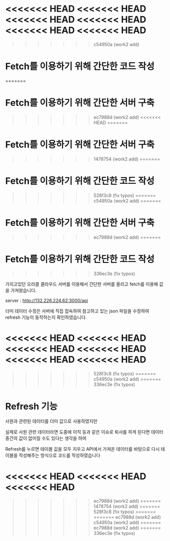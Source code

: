 <<<<<<< HEAD
<<<<<<< HEAD
<<<<<<< HEAD
<<<<<<< HEAD
<<<<<<< HEAD
<<<<<<< HEAD
=======
>>>>>>> c54950a (work2 add)
# Fetch를 이용하기 위해 간단한 코드 작성
=======
# Fetch를 이용하기 위해 간단한 서버 구축
>>>>>>> ec7988d (work2 add)
<<<<<<< HEAD
=======
# Fetch를 이용하기 위해 간단한 서버 구축
>>>>>>> 1478754 (work2 add)
=======
# Fetch를 이용하기 위해 간단한 코드 작성
>>>>>>> 528f3c8 (fix typos)
=======
>>>>>>> c54950a (work2 add)
=======
# Fetch를 이용하기 위해 간단한 서버 구축
>>>>>>> ec7988d (work2 add)
=======
# Fetch를 이용하기 위해 간단한 코드 작성
>>>>>>> 336ec3e (fix typos)

가지고있던 오라클 클라우드 서버를 이용해서 간단한 서버를 올리고 fetch를 이용해 값을 가져왔습니다.

server : http://132.226.224.62:3000/api

더미 데이터 수정은 서버에 직접 접속하여 참고하고 있는 json 파일을 수정하여 refresh 기능이 동작하는지 확인하였습니다.

<<<<<<< HEAD
<<<<<<< HEAD
<<<<<<< HEAD
<<<<<<< HEAD
<<<<<<< HEAD
<<<<<<< HEAD
=======
>>>>>>> 528f3c8 (fix typos)
=======
>>>>>>> c54950a (work2 add)
=======
>>>>>>> 336ec3e (fix typos)




# Refresh 기능

사원과 관련된 데이터를 더미 값으로 사용하였지만 

실제로 사원 관련 데이터라면 도중에 이직 등과 같은 이슈로 퇴사를 하게 된다면 데이터 중간의 값이 없어질 수도 있다는 생각을 하여 

Refresh를 누르면 테이블 값을 모두 지우고 API에서 가져온 데이터를 바탕으로 다시 테이블을 작성해주는 방식으로 코드를 작성하였습니다

<<<<<<< HEAD
<<<<<<< HEAD
<<<<<<< HEAD
=======
>>>>>>> ec7988d (work2 add)
=======
>>>>>>> 1478754 (work2 add)
=======
>>>>>>> 528f3c8 (fix typos)
=======
=======
>>>>>>> ec7988d (work2 add)
>>>>>>> c54950a (work2 add)
=======
>>>>>>> ec7988d (work2 add)
=======
>>>>>>> 336ec3e (fix typos)

